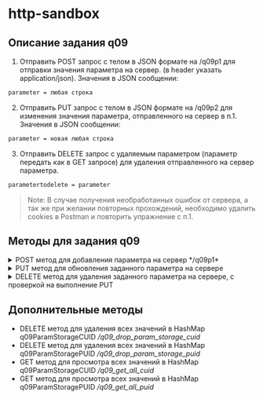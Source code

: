 # http-sandbox

## Описание задания q09
1. Отправить POST запрос с телом в JSON формате на /q09p1 для отправки значения параметра на сервер.
   (в header указать application/json).
   Значения в JSON сообщении:
```sh
parameter = любая строка
```
2. Отправить PUT запрос с телом в JSON формате на /q09p2 для изменения значения параметра, отправленного на сервер в п.1.
   Значения в JSON сообщении:
```sh
parameter = новая любая строка
```
3. Отправить DELETE запрос с удаляемым параметром (параметр передать как в GET запросе) для удаления отправленного на сервер параметра.
```sh
parametertodelete = parameter
```
> Note: В случае получения необработанных ошибок от сервера, а так же при желании повторных прохождений, необходимо удалить cookies в Postman и повторить упражнение с п.1.

## Методы для задания q09
<details>
    <summary>POST метод для добавления параметра на сервер */q09p1*</summary>

*/q09p1*

Request:
```json
{
    "parameter" : "POST"
}
```
Response correct:
```json
{
    "timeEpoch": "1664053031",
    "timeISO": "2022-09-24T20:57:11.700270800",
    "message": "Новый параметр parameter успешно добавлен, значение: POST.",
    "clientIP": "0:0:0:0:0:0:0:1",
    "correct": true
}
```

</details>
<details>
    <summary>PUT метод для обновления заданного параметра на сервере</summary>

![post_flowchart](https://github.com/test/readme_img/q09p1_post.png)

*/q09p2*

Request:
```json
{
   "parameter":"PUT"
}
```
Response:
```json
{
   "timeEpoch": "1664053292",
   "timeISO": "2022-09-24T21:01:32.926552500",
   "message": "Параметру parameter изменено значение с POST на PUT",
   "clientIP": "0:0:0:0:0:0:0:1",
   "correct": true
}
```
</details>
<details>
    <summary>DELETE метод для удаления заданного параметра на сервере, с проверкой на выполнение PUT</summary>

*/q09p3*

Request:
```sh
http://localhost:8080/q09p3?parametertoremove=parameter
```
Response:
```json
{
   "timeEpoch": "1664053352",
   "timeISO": "2022-09-24T21:02:32.670084100",
   "message": "Параметр parameter со значением PUT удален. Код для moodle NAAGPB11922SMR922",
   "clientIP": "0:0:0:0:0:0:0:1",
   "correct": true
}
```
</details>

## Дополнительные методы
- DELETE метод для удаления всех значений в HashMap q09ParamStorageCUID */q09_drop_param_storage_cuid*
- DELETE метод для удаления всех значений в HashMap q09ParamStoragePUID */q09_drop_param_storage_puid*
- GET метод для просмотра всех значений в HashMap q09ParamStorageCUID */q09_get_all_cuid*
- GET метод для просмотра всех значений в HashMap q09ParamStoragePUID */q09_get_all_puid*



